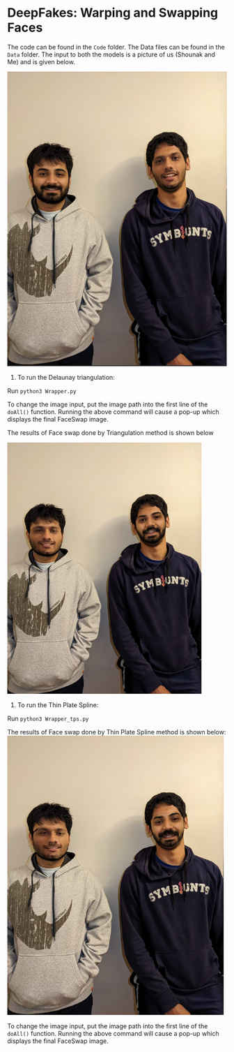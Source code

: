 # DeepFakes: Warping and Swapping Faces

The code can be found in the `Code` folder.
The Data files can be found in the `Data` folder. 
The input to both the models is a picture of us (Shounak and Me) and is given below.

![Input](Data/input.png)

1) To run the Delaunay triangulation:

Run `python3 Wrapper.py`

To change the image input, put the image path into the first line of the `doAll()` function.
Running the above command will cause a pop-up which displays the final FaceSwap image.

The results of Face swap done by Triangulation method is shown below

![Triangulation](Data/Triangulation_output.png)

1) To run the Thin Plate Spline:

Run `python3 Wrapper_tps.py`

The results of Face swap done by Thin Plate Spline method is shown below:
![Thin_Plate_Spline](Data/TPS_output.png)

To change the image input, put the image path into the first line of the `doAll()` function.
Running the above command will cause a pop-up which displays the final FaceSwap image.



